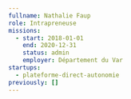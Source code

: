 ```yaml
---
fullname: Nathalie Faup
role: Intrapreneuse
missions:
  - start: 2018-01-01
    end: 2020-12-31
    status: admin
    employer: Département du Var
startups:
  - plateforme-direct-autonomie
previously: []
---
```

